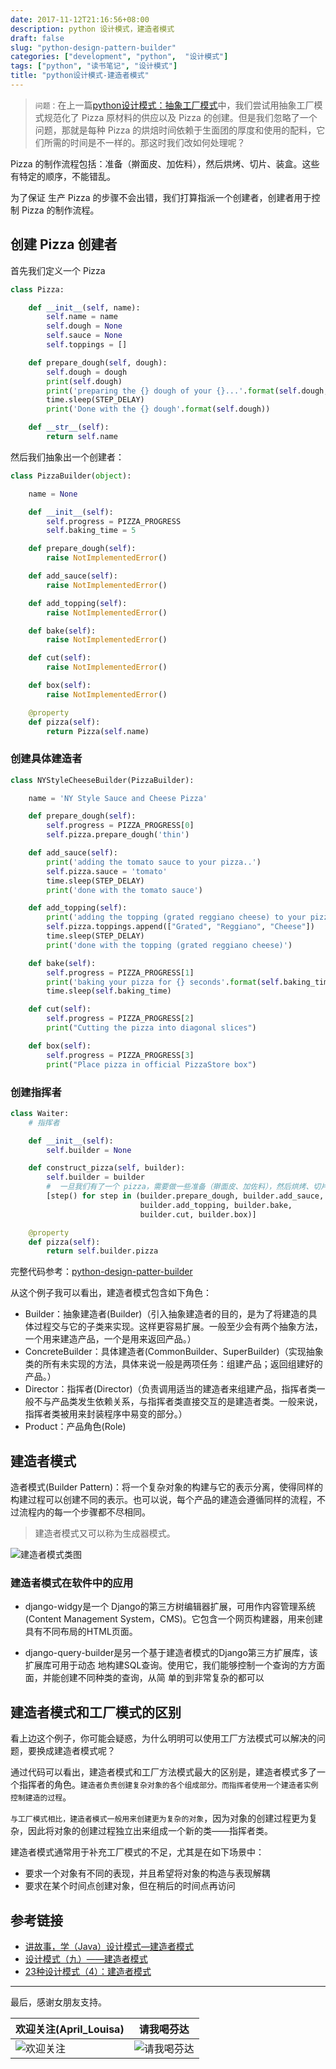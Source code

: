 ```yaml
---
date: 2017-11-12T21:16:56+08:00
description: python 设计模式，建造者模式
draft: false
slug: "python-design-pattern-builder"
categories: ["development", "python",  "设计模式"]
tags: ["python", "读书笔记", "设计模式"]
title: "python设计模式-建造者模式"
---
```


> `问题：`在上一篇[python设计模式：抽象工厂模式](https://mp.weixin.qq.com/s/mdulFWnTUiNvitNb2A5ZOQ)中，我们尝试用抽象工厂模式规范化了 Pizza 原材料的供应以及 Pizza 的创建。但是我们忽略了一个问题，那就是每种 Pizza 的烘焙时间依赖于生面团的厚度和使用的配料，它们所需的时间是不一样的。那这时我们改如何处理呢？

Pizza 的制作流程包括：准备（擀面皮、加佐料），然后烘烤、切片、装盒。这些有特定的顺序，不能错乱。

为了保证 生产 Pizza 的步骤不会出错，我们打算指派一个创建者，创建者用于控制 Pizza 的制作流程。


## 创建 Pizza 创建者

首先我们定义一个 Pizza

```python
class Pizza:

    def __init__(self, name):
        self.name = name
        self.dough = None
        self.sauce = None
        self.toppings = []

    def prepare_dough(self, dough):
        self.dough = dough
        print(self.dough)
        print('preparing the {} dough of your {}...'.format(self.dough, self))
        time.sleep(STEP_DELAY)
        print('Done with the {} dough'.format(self.dough))

    def __str__(self):
        return self.name
```

然后我们抽象出一个创建者：

```python
class PizzaBuilder(object):

    name = None

    def __init__(self):
        self.progress = PIZZA_PROGRESS
        self.baking_time = 5

    def prepare_dough(self):
        raise NotImplementedError()

    def add_sauce(self):
        raise NotImplementedError()

    def add_topping(self):
        raise NotImplementedError()

    def bake(self):
        raise NotImplementedError()

    def cut(self):
        raise NotImplementedError()

    def box(self):
        raise NotImplementedError()

    @property
    def pizza(self):
        return Pizza(self.name)

```

### 创建具体建造者


```python
class NYStyleCheeseBuilder(PizzaBuilder):

    name = 'NY Style Sauce and Cheese Pizza'

    def prepare_dough(self):
        self.progress = PIZZA_PROGRESS[0]
        self.pizza.prepare_dough('thin')

    def add_sauce(self):
        print('adding the tomato sauce to your pizza..')
        self.pizza.sauce = 'tomato'
        time.sleep(STEP_DELAY)
        print('done with the tomato sauce')

    def add_topping(self):
        print('adding the topping (grated reggiano cheese) to your pizza')
        self.pizza.toppings.append(["Grated", "Reggiano", "Cheese"])
        time.sleep(STEP_DELAY)
        print('done with the topping (grated reggiano cheese)')

    def bake(self):
        self.progress = PIZZA_PROGRESS[1]
        print('baking your pizza for {} seconds'.format(self.baking_time))
        time.sleep(self.baking_time)

    def cut(self):
        self.progress = PIZZA_PROGRESS[2]
        print("Cutting the pizza into diagonal slices")

    def box(self):
        self.progress = PIZZA_PROGRESS[3]
        print("Place pizza in official PizzaStore box")
```


### 创建指挥者

```python
class Waiter:
    # 指挥者

    def __init__(self):
        self.builder = None

    def construct_pizza(self, builder):
        self.builder = builder
        #  一旦我们有了一个 pizza，需要做一些准备（擀面皮、加佐料），然后烘烤、切片、装盒
        [step() for step in (builder.prepare_dough, builder.add_sauce,
                             builder.add_topping, builder.bake,
                             builder.cut, builder.box)]

    @property
    def pizza(self):
        return self.builder.pizza
```

完整代码参考：[python-design-patter-builder](https://gist.github.com/gusibi/8f84ec29e6b9d42ad2de224dc731a6bf)

从这个例子我可以看出，建造者模式包含如下角色：

* Builder：抽象建造者(Builder)（引入抽象建造者的目的，是为了将建造的具体过程交与它的子类来实现。这样更容易扩展。一般至少会有两个抽象方法，一个用来建造产品，一个是用来返回产品。）
* ConcreteBuilder：具体建造者(CommonBuilder、SuperBuilder)（实现抽象类的所有未实现的方法，具体来说一般是两项任务：组建产品；返回组建好的产品。）
* Director：指挥者(Director)（负责调用适当的建造者来组建产品，指挥者类一般不与产品类发生依赖关系，与指挥者类直接交互的是建造者类。一般来说，指挥者类被用来封装程序中易变的部分。）
* Product：产品角色(Role)

## 建造者模式

造者模式(Builder Pattern)：将一个复杂对象的构建与它的表示分离，使得同样的构建过程可以创建不同的表示。也可以说，每个产品的建造会遵循同样的流程，不过流程内的每一个步骤都不尽相同。

> 建造者模式又可以称为生成器模式。

![建造者模式类图](http://media.gusibi.mobi/XYQwmOYBhmsCsm3_Tg9UDoZD50j-X6CS9_ywASYrKXUKBhx5Qokk9Y7w3B9EDWbc)


### 建造者模式在软件中的应用

* django-widgy是一个 Django的第三方树编辑器扩展，可用作内容管理系统(Content Management System，CMS)。它包含一个网页构建器，用来创建具有不同布局的HTML页面。

* django-query-builder是另一个基于建造者模式的Django第三方扩展库，该扩展库可用于动态 地构建SQL查询。使用它，我们能够控制一个查询的方方面面，并能创建不同种类的查询，从简 单的到非常复杂的都可以


## 建造者模式和工厂模式的区别

看上边这个例子，你可能会疑惑，为什么明明可以使用工厂方法模式可以解决的问题，要换成建造者模式呢？

通过代码可以看出，建造者模式和工厂方法模式最大的区别是，建造者模式多了一个指挥者的角色。`建造者负责创建复杂对象的各个组成部分。而指挥者使用一个建造者实例控制建造的过程`。

`与工厂模式相比，建造者模式一般用来创建更为复杂的对象`，因为对象的创建过程更为复杂，因此将对象的创建过程独立出来组成一个新的类——指挥者类。

建造者模式通常用于补充工厂模式的不足，尤其是在如下场景中：

* 要求一个对象有不同的表现，并且希望将对象的构造与表现解耦
* 要求在某个时间点创建对象，但在稍后的时间点再访问


## 参考链接


* [讲故事，学（Java）设计模式—建造者模式](http://www.importnew.com/6841.html)
* [设计模式（九）——建造者模式](http://www.hollischuang.com/archives/1477)
* [23种设计模式（4）：建造者模式](http://blog.csdn.net/zhengzhb/article/details/7375966)

------


最后，感谢女朋友支持。

欢迎关注(April_Louisa) | 请我喝芬达
------- | -------
![欢迎关注](http://media.gusibi.mobi/Hy8XHexmzppNKuekLuGxWy8LjdGrQAzZA3mH_e9xltoiYgTFWdvlpZwGWxZESrbK)| ![请我喝芬达](http://media.gusibi.mobi/CO9DwU6ZHnXHD5xuG3GqTsY_IYPl-JdpQrDaOo6tl6PiAGEBDeYFHO7sGQi_VVFc)
